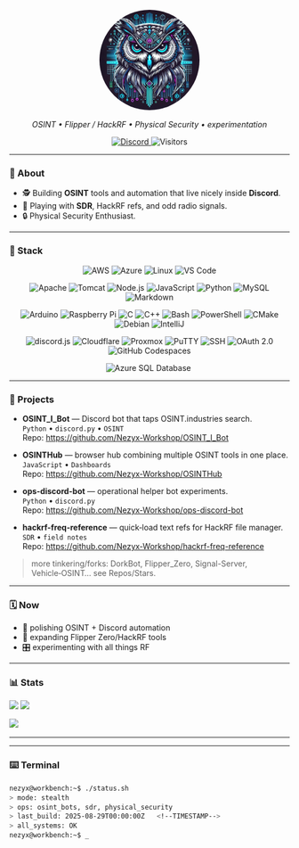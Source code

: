 <p align="center">
  <img src="assets/PFP.jpg" alt="Neon owl" width="180" style="border-radius:50%">
</p>

<!-- <p align="center">
  <img src="assets/nezyx.svg" alt="Nezyx banner" width="720">
</p> -->
<p align="center"><em>OSINT • Flipper / HackRF • Physical Security • experimentation</em></p>

<p align="center">
  <!-- Discord placeholder: replace INVITE_CODE when ready -->
  <a href="https://discord.gg/INVITE_CODE">
    <img alt="Discord" src="https://img.shields.io/badge/Discord-Server-5865F2?style=for-the-badge&labelColor=0B1020&logo=discord&logoColor=white">
  </a>
  <img alt="Visitors" src="https://komarev.com/ghpvc/?username=Nezyx-Workshop&style=for-the-badge&color=E100FF&label=VISITORS">
</p>

---

### 🧭 About
- 🕵️ Building **OSINT** tools and automation that live nicely inside **Discord**.  
- 📡 Playing with **SDR**, HackRF refs, and odd radio signals.  
- 🔒 Physical Security Enthusiast.

---

### 🧱 Stack

<p align="center">
  <!-- Row 1 (5) -->
  <img height="34" src="https://cdn.jsdelivr.net/gh/devicons/devicon@latest/icons/amazonwebservices/amazonwebservices-plain-wordmark.svg" title="AWS" />
  <img height="32" src="https://cdn.jsdelivr.net/gh/devicons/devicon/icons/azure/azure-original.svg" title="Azure" />
  <img height="32" src="https://cdn.jsdelivr.net/gh/devicons/devicon/icons/linux/linux-original.svg" title="Linux" />
  <img height="32" src="https://cdn.jsdelivr.net/gh/devicons/devicon/icons/vscode/vscode-original.svg" title="VS Code" />
</p>

<p align="center">
  <!-- Row 2 (7) -->
  <img height="30" src="https://cdn.jsdelivr.net/gh/devicons/devicon/icons/apache/apache-original.svg" title="Apache" />
  <img height="30" src="https://cdn.jsdelivr.net/gh/devicons/devicon/icons/tomcat/tomcat-original.svg" title="Tomcat" />
  <img height="30" src="https://cdn.jsdelivr.net/gh/devicons/devicon/icons/nodejs/nodejs-original.svg" title="Node.js" />
  <img height="34" src="https://cdn.jsdelivr.net/gh/devicons/devicon/icons/javascript/javascript-original.svg" title="JavaScript" />
  <img height="30" src="https://cdn.jsdelivr.net/gh/devicons/devicon/icons/python/python-original.svg" title="Python" />
  <img height="30" src="https://cdn.jsdelivr.net/gh/devicons/devicon/icons/mysql/mysql-original.svg" title="MySQL" />
  <img height="30" src="https://cdn.jsdelivr.net/gh/devicons/devicon/icons/markdown/markdown-original.svg" title="Markdown" />
</p>

<p align="center">
  <!-- Row 3 (9) -->
  <img height="28" src="https://cdn.jsdelivr.net/gh/devicons/devicon/icons/arduino/arduino-original.svg" title="Arduino" />
  <img height="28" src="https://cdn.jsdelivr.net/gh/devicons/devicon/icons/raspberrypi/raspberrypi-original.svg" title="Raspberry Pi" />
  <img height="28" src="https://cdn.jsdelivr.net/gh/devicons/devicon/icons/c/c-original.svg" title="C" />
  <img height="28" src="https://cdn.jsdelivr.net/gh/devicons/devicon/icons/cplusplus/cplusplus-original.svg" title="C++" />
  <img height="34" src="https://cdn.jsdelivr.net/gh/devicons/devicon/icons/bash/bash-original.svg" title="Bash" />
  <img height="28" src="https://cdn.jsdelivr.net/gh/devicons/devicon/icons/powershell/powershell-original.svg" title="PowerShell" />
  <img height="28" src="https://cdn.jsdelivr.net/gh/devicons/devicon/icons/cmake/cmake-original.svg" title="CMake" />
  <img height="28" src="https://cdn.jsdelivr.net/gh/devicons/devicon/icons/debian/debian-original.svg" title="Debian" />
  <img height="28" src="https://cdn.jsdelivr.net/gh/devicons/devicon/icons/intellij/intellij-original.svg" title="IntelliJ" />
</p>

<p align="center">
  <!-- Row 4 (7) -->
  <img height="30" src="https://cdn.jsdelivr.net/gh/devicons/devicon/icons/discordjs/discordjs-original.svg" title="discord.js" />
  <img height="30" src="https://cdn.jsdelivr.net/gh/devicons/devicon/icons/cloudflare/cloudflare-original.svg" title="Cloudflare" />
  <img height="30" src="https://cdn.jsdelivr.net/gh/devicons/devicon/icons/proxmox/proxmox-original.svg" title="Proxmox" />
  <img height="30" src="https://cdn.jsdelivr.net/gh/devicons/devicon@latest/icons/putty/putty-original.svg" title="PuTTY" />
  <img height="30" src="https://cdn.jsdelivr.net/gh/devicons/devicon@latest/icons/ssh/ssh-original.svg" title="SSH" />
  <img height="30" src="https://cdn.jsdelivr.net/gh/devicons/devicon@latest/icons/oauth/oauth-original.svg" title="OAuth 2.0" />
  <img height="30" src="https://cdn.jsdelivr.net/gh/devicons/devicon@latest/icons/githubcodespaces/githubcodespaces-original.svg" title="GitHub Codespaces" />
</p>

<p align="center">
  <!-- Row 5 (3) -->
  <img height="32" src="https://cdn.jsdelivr.net/gh/devicons/devicon@latest/icons/azuresqldatabase/azuresqldatabase-original.svg" title="Azure SQL Database" />
  <img height="32" src="https://cdn.jsdelivr.net/gh/devicons/devicon/icons/github/github-original.svg" title=" " style="opacity:0; width:0; height:0;" />
</p>
<p align="center">
</p>


<!-- Palette reference for badges/assets:
Cyber Cyan #00E5FF • Electric Blue #4FD3FF • Magenta #E100FF • Violet #8B5CF6 • Teal #00B8D4 • Graphite #0B1020
-->

---

### 🚀 Projects
- **OSINT_I_Bot** — Discord bot that taps OSINT.industries search.  
  `Python` • `discord.py` • `OSINT`  
  Repo: https://github.com/Nezyx-Workshop/OSINT_I_Bot

- **OSINTHub** — browser hub combining multiple OSINT tools in one place.  
  `JavaScript` • `Dashboards`  
  Repo: https://github.com/Nezyx-Workshop/OSINTHub

- **ops-discord-bot** — operational helper bot experiments.  
  `Python` • `discord.py`  
  Repo: https://github.com/Nezyx-Workshop/ops-discord-bot

- **hackrf-freq-reference** — quick‑load text refs for HackRF file manager.  
  `SDR` • `field notes`  
  Repo: https://github.com/Nezyx-Workshop/hackrf-freq-reference


> more tinkering/forks: DorkBot, Flipper_Zero, Signal-Server, Vehicle‑OSINT… see Repos/Stars.

---

### 🗓️ Now
- 🔧 polishing OSINT + Discord automation
- 📡 expanding Flipper Zero/HackRF tools
- 🎛️ experimenting with all things RF

---

### 📊 Stats
<p>
  <img height="160" src="https://github-readme-stats.vercel.app/api?username=Nezyx-Workshop&show_icons=true&hide_border=true&title_color=E100FF&text_color=4FD3FF&icon_color=8B5CF6&bg_color=0B1020" />
  <img height="160" src="https://github-readme-streak-stats.herokuapp.com?user=Nezyx-Workshop&hide_border=true&ring=E100FF&fire=E100FF&currStreakNum=4FD3FF&sideNums=4FD3FF&currStreakLabel=8B5CF6&sideLabels=8B5CF6&dates=4FD3FF&background=0B1020" />
</p>
<p>
  <img height="180" src="https://github-readme-stats.vercel.app/api/top-langs/?username=Nezyx-Workshop&layout=compact&hide_border=true&title_color=E100FF&text_color=4FD3FF&bg_color=0B1020" />
</p>

---

<!-- Optional: contribution snake (enable workflow below) 
<p align="center">
  <img src="https://raw.githubusercontent.com/Nezyx-Workshop/Nezyx-Workshop/output/github-contribution-grid-snake.svg" alt="snake"/>
</p> -->

---

### ⌨️ Terminal

```bash
nezyx@workbench:~$ ./status.sh
> mode: stealth
> ops: osint_bots, sdr, physical_security
> last_build: 2025-08-29T00:00:00Z   <!--TIMESTAMP-->
> all_systems: OK
nezyx@workbench:~$ _

